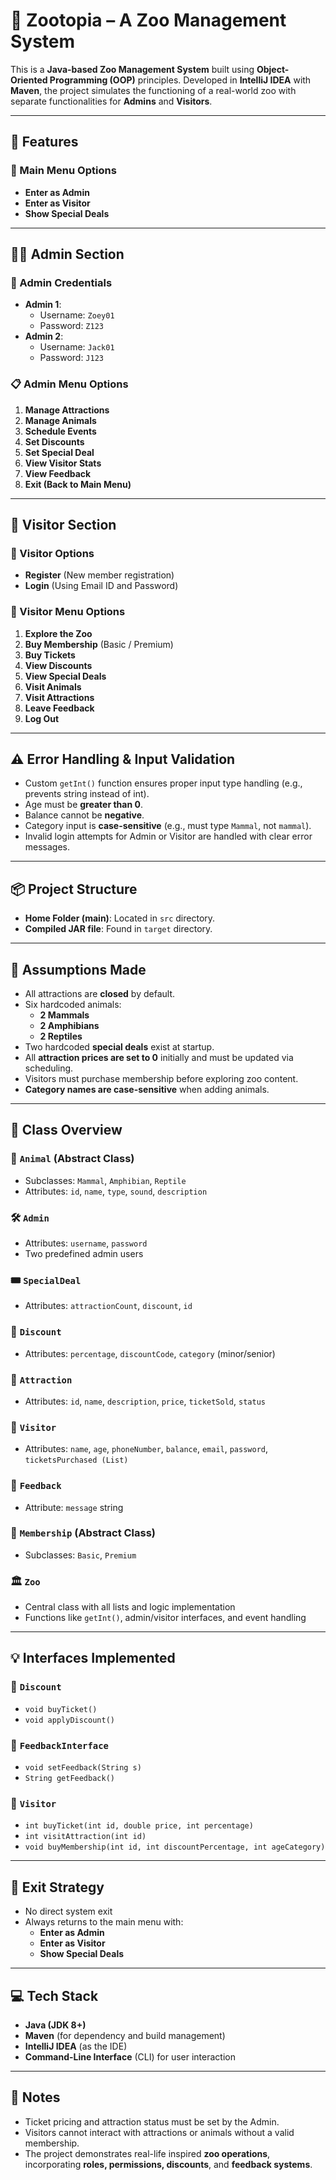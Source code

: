 # 🦁 Zootopia – A Zoo Management System

This is a **Java-based Zoo Management System** built using **Object-Oriented Programming (OOP)** principles. Developed in **IntelliJ IDEA** with **Maven**, the project simulates the functioning of a real-world zoo with separate functionalities for **Admins** and **Visitors**.

---

## 🚀 Features

### 🔐 Main Menu Options
- **Enter as Admin**
- **Enter as Visitor**
- **Show Special Deals**

---

## 👨‍💼 Admin Section

### 🔑 Admin Credentials
- **Admin 1**:  
  - Username: `Zoey01`  
  - Password: `Z123`
- **Admin 2**:  
  - Username: `Jack01`  
  - Password: `J123`

### 📋 Admin Menu Options
1. **Manage Attractions**
2. **Manage Animals**
3. **Schedule Events**
4. **Set Discounts**
5. **Set Special Deal**
6. **View Visitor Stats**
7. **View Feedback**
8. **Exit (Back to Main Menu)**

---

## 🙋 Visitor Section

### 🧾 Visitor Options
- **Register** (New member registration)
- **Login** (Using Email ID and Password)

### 📲 Visitor Menu Options
1. **Explore the Zoo**
2. **Buy Membership** (Basic / Premium)
3. **Buy Tickets**
4. **View Discounts**
5. **View Special Deals**
6. **Visit Animals**
7. **Visit Attractions**
8. **Leave Feedback**
9. **Log Out**

---

## ⚠️ Error Handling & Input Validation

- Custom `getInt()` function ensures proper input type handling (e.g., prevents string instead of int).
- Age must be **greater than 0**.
- Balance cannot be **negative**.
- Category input is **case-sensitive** (e.g., must type `Mammal`, not `mammal`).
- Invalid login attempts for Admin or Visitor are handled with clear error messages.

---

## 📦 Project Structure

- **Home Folder (main)**: Located in `src` directory.
- **Compiled JAR file**: Found in `target` directory.

---

## 📌 Assumptions Made

- All attractions are **closed** by default.
- Six hardcoded animals:  
  - **2 Mammals**  
  - **2 Amphibians**  
  - **2 Reptiles**
- Two hardcoded **special deals** exist at startup.
- All **attraction prices are set to 0** initially and must be updated via scheduling.
- Visitors must purchase membership before exploring zoo content.
- **Category names are case-sensitive** when adding animals.

---

## 🧱 Class Overview

### 🐾 `Animal` (Abstract Class)
- Subclasses: `Mammal`, `Amphibian`, `Reptile`
- Attributes: `id`, `name`, `type`, `sound`, `description`

### 🛠️ `Admin`
- Attributes: `username`, `password`  
- Two predefined admin users

### 🎟️ `SpecialDeal`
- Attributes: `attractionCount`, `discount`, `id`

### 💸 `Discount`
- Attributes: `percentage`, `discountCode`, `category` (minor/senior)

### 🎠 `Attraction`
- Attributes: `id`, `name`, `description`, `price`, `ticketSold`, `status`

### 👤 `Visitor`
- Attributes: `name`, `age`, `phoneNumber`, `balance`, `email`, `password`, `ticketsPurchased (List)`

### 💬 `Feedback`
- Attribute: `message` string

### 🪪 `Membership` (Abstract Class)
- Subclasses: `Basic`, `Premium`

### 🏛️ `Zoo`
- Central class with all lists and logic implementation
- Functions like `getInt()`, admin/visitor interfaces, and event handling

---

## 💡 Interfaces Implemented

### 🧾 `Discount`
- `void buyTicket()`
- `void applyDiscount()`

### 💬 `FeedbackInterface`
- `void setFeedback(String s)`
- `String getFeedback()`

### 🎫 `Visitor`
- `int buyTicket(int id, double price, int percentage)`
- `int visitAttraction(int id)`
- `void buyMembership(int id, int discountPercentage, int ageCategory)`

---

## 🛑 Exit Strategy

- No direct system exit
- Always returns to the main menu with:
  - **Enter as Admin**
  - **Enter as Visitor**
  - **Show Special Deals**

---

## 💻 Tech Stack

- **Java (JDK 8+)**
- **Maven** (for dependency and build management)
- **IntelliJ IDEA** (as the IDE)
- **Command-Line Interface** (CLI) for user interaction

---

## 📝 Notes

- Ticket pricing and attraction status must be set by the Admin.
- Visitors cannot interact with attractions or animals without a valid membership.
- The project demonstrates real-life inspired **zoo operations**, incorporating **roles, permissions, discounts**, and **feedback systems**.
